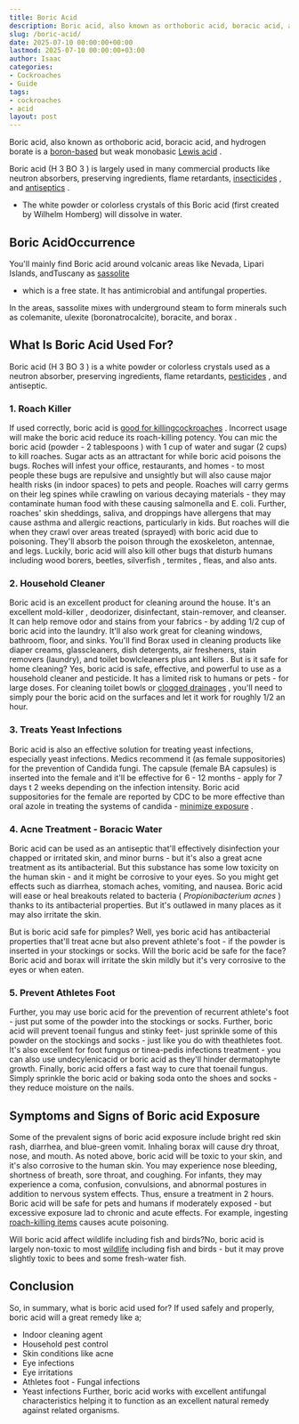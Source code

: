 ```yaml
---
title: Boric Acid
description: Boric acid, also known as orthoboric acid, boracic acid, and hydrogen borate is a boron-based but weak monobasic Lewis acid . Boric acid H 3 BO 3  is largely...
slug: /boric-acid/
date: 2025-07-10 00:00:00+00:00
lastmod: 2025-07-10 00:00:00+03:00
author: Isaac
categories:
- Cockroaches
- Guide
tags:
- cockroaches
- acid
layout: post
---
```

Boric acid, also known as orthoboric acid, boracic acid, and hydrogen borate is a
[boron-based](https://en.wikipedia.org/wiki/Boron)
but weak monobasic
[Lewis acid](https://en.wikipedia.org/wiki/Lewis_acid)
.

Boric acid (H
3
BO
3
) is largely used in many commercial products like neutron absorbers, preserving ingredients, flame retardants,
[insecticides](https://pestpolicy.com/does-boric-acid-kill-roaches/)
, and
[antiseptics](https://pubmed.ncbi.nlm.nih.gov/1712169/)
.
- The white powder or colorless crystals of this Boric acid (first created by Wilhelm Homberg) will dissolve in water.

## Boric AcidOccurrence
You'll mainly find Boric acid around volcanic areas like Nevada, Lipari Islands, andTuscany as
[sassolite](https://en.wikipedia.org/wiki/Sassolite)
- which is a free state. It has antimicrobial and antifungal properties.

In the areas, sassolite mixes with underground steam to form minerals such as colemanite, ulexite (boronatrocalcite), boracite, and
borax
.
## What Is Boric Acid Used For?
Boric acid (H
3
BO
3
) is a white powder or colorless crystals used as a neutron absorber, preserving ingredients, flame retardants,
[pesticides](http://npic.orst.edu/ingred/products.html)
, and antiseptic.
### 1. Roach Killer
If used correctly, boric acid is
[good for killingcockroaches](https://pestpolicy.com/does-boric-acid-kill-roaches/)
. Incorrect usage will make the
boric acid reduce its roach-killing potency.
You can mic the
boric acid (powder - 2 tablespoons
) with
1 cup of water and sugar (2 cups) to kill roaches. Sugar acts as an attractant for while boric acid poisons the bugs.
Roches will infest your office, restaurants, and homes - to most people these bugs are repulsive and unsightly but will also cause major health risks (in indoor spaces) to pets and people.
Roaches will carry germs on their leg spines while crawling on various decaying materials - they may contaminate human food with these causing salmonella and E. coli.
Further, roaches' skin sheddings, saliva, and droppings have allergens that may cause asthma and allergic reactions, particularly in kids.
But roaches will die when they crawl over areas treated (sprayed) with boric acid due to poisoning. They'll absorb the poison through the exoskeleton, antennae, and legs.
Luckily, boric acid will also kill other bugs that disturb humans including wood borers, beetles,
silverfish
,
termites
, fleas, and also ants.
### 2. Household Cleaner
Boric acid is an excellent product for cleaning around the house. It's an
excellent mold-killer
, deodorizer, disinfectant, stain-remover,
and cleanser.
It can help remove
odor and stains from your fabrics - by adding 1/2 cup of boric acid into the laundry. It'll also work great for cleaning windows, bathroom, floor, and sinks.
You'll find
Borax used in cleaning products like diaper creams, glasscleaners, dish detergents, air fresheners, stain removers (laundry), and toilet bowlcleaners plus
ant killers
.
But is it safe for home cleaning? Yes, boric acid is safe,
effective, and powerful to use as a household cleaner and pesticide. It has a limited risk to humans or pets - for large doses.
For cleaning toilet bowls or
[clogged drainages](https://pestpolicy.com/best-drain-cleaner//)
, you'll need to simply pour the boric acid on the surfaces and let it work for roughly 1/2 an hour.
### **3. Treats Yeast Infections**
Boric acid is also an effective solution for treating yeast infections, especially yeast infections. Medics recommend it (as female suppositories) for the prevention of Candida fungi.
The
capsule (female BA capsules) is inserted into the female and it'll be effective for 6 - 12 months - apply for 7 days t 2 weeks depending on the infection intensity.
Boric acid suppositories for the female are reported by CDC to be more effective than oral azole in treating the systems of candida -
[minimize exposure](http://npic.orst.edu/factsheets/MinimizingExposure.html)
.
### 4. Acne Treatment - Boracic Water
Boric acid can be used as an antiseptic that'll effectively disinfection your chapped or irritated skin, and minor burns - but it's also a great acne treatment as its antibacterial.
But this substance has some low toxicity on the human skin - and it might be corrosive to your eyes. So you might get effects such as diarrhea, stomach aches, vomiting, and nausea.
Boric acid will ease or heal breakouts related to bacteria (
*Propionibacterium acnes*
) thanks to its antibacterial properties. But it's outlawed in many places as it may also irritate the skin.

But is boric acid safe for pimples? Well, yes boric acid has antibacterial properties that'll treat acne but also prevent athlete's foot - if the powder is inserted in your stockings or socks.
Will the boric acid be safe for the face? Boric acid and borax will irritate the skin mildly but it's very corrosive to the eyes or when eaten.
### 5. Prevent Athletes Foot
Further, you may use boric acid for the
prevention
of
recurrent
athlete's foot - just put some of the powder into the stockings or socks.
Further, boric acid will prevent toenail fungus and stinky feet- just sprinkle some of this powder on the stockings and socks - just like you do with theathletes foot.
It's also excellent for foot fungus or
tinea-pedis infections
treatment - you can also use
undecylenicacid or boric acid as they'll hinder dermatophyte growth.
Finally, boric acid offers a fast way to cure that toenail fungus. Simply sprinkle the boric acid or baking soda onto the shoes and socks - they reduce moisture on the nails.
## Symptoms and Signs of Boric acid Exposure
Some of the prevalent signs of boric acid exposure include bright red skin rash, diarrhea, and blue-green vomit. Inhaling borax will cause dry throat, nose, and mouth.
As noted above, boric acid will be toxic to your skin, and it's also corrosive to the human skin. You may experience nose bleeding, shortness of breath, sore throat, and coughing.
For infants, they may experience a coma, confusion, convulsions, and abnormal postures in addition to nervous system effects. Thus, ensure a treatment in 2 hours.
Boric acid will be safe for pets and humans if moderately exposed - but excessive exposure lad to chronic and acute effects. For example, ingesting
[roach-killing items](https://pestpolicy.com/best-roach-killer-for-apartments/)
causes acute poisoning.

Will boric acid affect wildlife including fish and birds?No, boric acid is largely non-toxic to most
[wildlife](http://npic.orst.edu/envir/wildlife.html)
including fish and birds - but it may prove slightly toxic to bees and some fresh-water fish.
## Conclusion
So, in summary, what is boric acid used for? If used safely and properly, boric acid will a great remedy like a;
- Indoor cleaning agent
- Household pest control
- Skin conditions like acne
- Eye infections
- Eye irritations
- Athletes foot - Fungal infections
- Yeast infections
Further, boric acid works with excellent antifungal characteristics helping it to function as an excellent natural remedy against related organisms.
